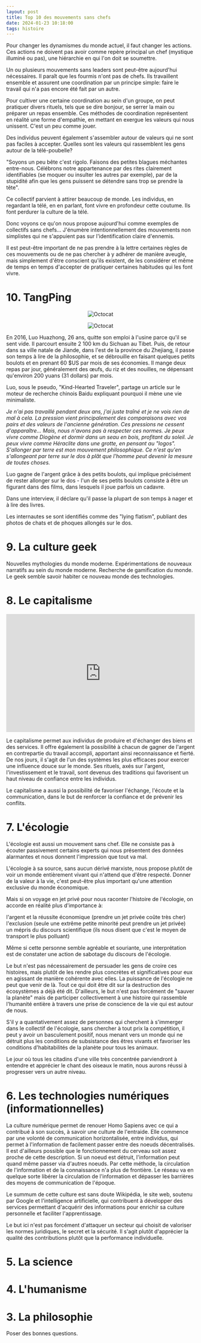 ```yaml
---
layout: post
title: Top 10 des mouvements sans chefs
date: 2024-01-23 10:18:00
tags: histoire
---
```


Pour changer les dynamismes du monde actuel, il faut changer les actions. Ces actions ne doivent pas avoir comme repère principal un chef (mystique illuminé ou pas), une hiérarchie en qui l'on doit se soumettre.

Un ou plusieurs mouvements sans leaders sont peut-être aujourd'hui nécessaires. Il paraît que les fourmis n'ont pas de chefs. Ils travaillent ensemble et assurent une coordination par un principe simple: faire le travail qui n'a pas encore été fait par un autre.

Pour cultiver une certaine coordination au sein d'un groupe, on peut pratiquer divers rituels, tels que se dire bonjour, se serrer la main ou préparer un repas ensemble. Ces méthodes de coordination représentent en réalité une forme d'empathie, en mettant en exergue les valeurs qui nous unissent. C'est un peu comme jouer.

Des individus peuvent également s'assembler autour de valeurs qui ne sont pas faciles à accepter. Quelles sont les valeurs qui rassemblent les gens autour de la télé-poubelle?

"Soyons un peu bête c'est rigolo. Faisons des petites blagues méchantes entre-nous. Célébrons notre appartenance par des rites clairement identifiables (se moquer ou insulter les autres par exemple), par de la stupidité afin que les gens puissent se détendre sans trop se prendre la tête".

Ce collectif parvient à attirer beaucoup de monde. Les individus, en regardant la télé, en en parlant, font vivre en profondeur cette coutume. Ils font perdurer la culture de la télé.

Donc voyons ce qu'on nous propose aujourd'hui comme exemples de collectifs sans chefs... J'énumère intentionnellement des mouvements non simplistes qui ne s'appuient pas sur l'identification claire d'ennemis.

Il est peut-être important de ne pas prendre à la lettre certaines règles de ces mouvements ou de ne pas chercher à y adhérer de manière aveugle, mais simplement d'être conscient qu'ils existent, de les considérer et même de temps en temps d'accepter de pratiquer certaines habitudes qui les font vivre.

# 10. TangPing

<span style="display:block;text-align:center">![Octocat]({{site.baseurl}}/assets/img/lie-flat-blog-1.jpg)</span>

<span style="display:block;text-align:center">![Octocat]({{site.baseurl}}/assets/img/lying-flat.jpg)</span>

En 2016, Luo Huazhong, 26 ans, quitte son emploi à l'usine parce qu'il se sent vide. Il parcourt ensuite 2 100 km du Sichuan au Tibet. Puis, de retour dans sa ville natale de Jiande, dans l'est de la province du Zhejiang, il passe son temps à lire de la philosophie, et se débrouille en faisant quelques petits boulots et en prenant 60 $US par mois de ses économies. Il mange deux repas par jour, généralement des œufs, du riz et des nouilles, ne dépensant qu'environ 200 yuans (31 dollars) par mois.

Luo, sous le pseudo, "Kind-Hearted Traveler", partage un article sur le moteur de recherche chinois Baidu expliquant pourquoi il mène une vie minimaliste.

<em>Je n'ai pas travaillé pendant deux ans, j'ai juste traîné et je ne vois rien de mal à cela. La pression vient principalement des comparaisons avec vos pairs et des valeurs de l'ancienne génération. Ces pressions ne cessent d'apparaître… Mais, nous n'avons pas à respecter ces normes. Je peux vivre comme Diogène et dormir dans un seau en bois, profitant du soleil. Je peux vivre comme Héraclite dans une grotte, en pensant au "logos". S'allonger par terre est mon mouvement philosophique. Ce n'est qu'en s'allongeant par terre sur le dos à plât que l'homme peut devenir la mesure de toutes choses.</em>

Luo gagne de l'argent grâce à des petits boulots, qui implique précisément de rester allonger sur le dos - l'un de ses petits boulots consiste à être un figurant dans des films, dans lesquels il joue parfois un cadavre.

Dans une interview, il déclare qu'il passe la plupart de son temps à nager et à lire des livres.

Les internautes se sont identifiés comme des "lying flatism", publiant des photos de chats et de phoques allongés sur le dos.

# 9. La culture geek

Nouvelles mythologies du monde moderne. Expérimentations de nouveaux narratifs au sein du monde moderne. Recherche de gamification du monde. Le geek semble savoir habiter ce nouveau monde des technologies.

# 8. Le capitalisme

<p style="text-align:center"><iframe width="100%" height="315" src="https://www.youtube.com/embed/d_bl-1x2TSs" frameborder="0" allowfullscreen></iframe></p>

Le capitalisme permet aux individus de produire et d'échanger des biens et des services. Il offre également la possibilité à chacun de gagner de l'argent en contrepartie du travail accompli, apportant ainsi reconnaissance et fierté. De nos jours, il s'agit de l'un des systèmes les plus efficaces pour exercer une influence douce sur le monde. Ses rituels, axés sur l'argent, l'investissement et le travail, sont devenus des traditions qui favorisent un haut niveau de confiance entre les individus.

Le capitalisme a aussi la possibilité de favoriser l'échange, l'écoute et la communication, dans le but de renforcer la confiance et de prévenir les conflits.

# 7. L'écologie

L'écologie est aussi un mouvement sans chef. Elle ne consiste pas à écouter passivement certains experts qui nous présentent des données alarmantes et nous donnent l'impression que tout va mal.

L'écologie à sa source, sans aucun dérivé marxiste, nous propose plutôt de voir un monde entièrement vivant qui n'attend que d'être respecté. Donner de la valeur à la vie, c'est peut-être plus important qu'une attention exclusive du monde économique.

Mais si on voyage en jet privé pour nous raconter l'histoire de l'écologie, on accorde en réalité plus d'importance à:

l'argent et la réussite économique (prendre un jet privée coûte très cher)<br />
l'exclusion (seule une extrême petite minorité peut prendre un jet privée)<br />
un mépris du discours scientifique (ils nous disent que c'est le moyen de transport le plus polluant)<br />

Même si cette personne semble agréable et souriante, une interprétation est de constater une action de sabotage du discours de l'écologie.

Le but n'est pas nécessairement de persuader les gens de croire ces histoires, mais plutôt de les rendre plus concrètes et significatives pour eux en agissant de manière cohérente avec elles. La puissance de l'écologie ne peut que venir de là. Tout ce qui doit être dit sur la destruction des écosystèmes a déjà été dit. D'ailleurs, le but n'est pas forcément de "sauver la planète" mais de participer collectivement à une histoire qui rassemble l'humanité entière à travers une prise de conscience de la vie qui est autour de nous.

S'il y a quantativement assez de personnes qui cherchent à s'immerger dans le collectif de l'écologie, sans chercher à tout prix la compétition, il peut y avoir un basculement positif, nous menant vers un monde qui ne détruit plus les conditions de subsistance des êtres vivants et favoriser les conditions d'habitabilités de la planète pour tous les animaux.

Le jour où tous les citadins d'une ville très concentrée parviendront à entendre et apprécier le chant des oiseaux le matin, nous aurons réussi à progresser vers un autre niveau.

# 6. Les technologies numériques (informationnelles)

La culture numérique permet de renouer Homo Sapiens avec ce qui a contribué à son succès, à savoir une culture de l'entraide. Elle commence par une volonté de communication horizontalisée, entre individus, qui permet à l'information de facilement passer entre des noeuds décentralisés. Il est d'ailleurs possible que le fonctionnement du cerveau soit assez proche de cette description. Si un noeud est détruit, l'information peut quand même passer via d'autres noeuds. Par cette méthode, la circulation de l'information et de la connaissance n'a plus de frontière. Le réseau va en quelque sorte libérer la circulation de l'information et dépasser les barrières des moyens de communication de l'époque.

Le summum de cette culture est sans doute Wikipédia, le site web, soutenu par Google et l'intelligence artificielle, qui contribuent à développer des services permettant d'acquérir des informations pour enrichir sa culture personnelle et faciliter l'apprentissage.

Le but ici n'est pas forcément d'attaquer un secteur qui choisit de valoriser les normes juridiques, le secret et la sécurité. Il s'agit plutôt d'apprécier la qualité des contributions plutôt que la performance individuelle.

# 5. La science

# 4. L'humanisme

# 3. La philosophie

Poser des bonnes questions.

<!-- # 2. Le stoïcisme

# 1. Le bouddhisme

Contrairement à de nombreuses autres religions, le bouddhisme n'a pas de concept de dieu créateur ou de divinité suprême à laquelle on doit obéissance. Chaque être possède ce qu'on appelle la "nature de Bouddha" ou "Bouddhata" en lui-même. Cela signifie que chaque personne a le potentiel d'être éveillé (je n'utilise pas le terme d'éveil, trop spirituel), tout comme Siddhartha Gautama, le Bouddha historique. Les voici :

1 La vérité de la souffrance (Dukkha) : C'est l'enseignement que toutes les choses phénoménales dans le monde sont insatisfaisantes, imparfaites et souffrantes. Cette vérité comprend la souffrance physique et mentale, mais aussi la souffrance plus subtile associée à l'impermanence et au fait de ne pas réaliser notre véritable nature.

2 La vérité de l'origine de la souffrance (Samudāya) : Cette vérité enseigne que la source de notre souffrance réside dans l'avidité, l'ignorance (ou l'illusion) et l'aversion. C'est le désir non satisfait, le désir d'éviter ce qui est désagréable et l'ignorance de notre véritable nature qui entraînent la souffrance.

3 La vérité de la cessation de la souffrance (Nirodha) : Cette vérité est l'enseignement que la souffrance peut prendre fin. En atteignant le Nirvana, un état d'extinction de l'avidité, de l'aversion et de l'ignorance, la souffrance peut être éliminée.

4 La vérité du chemin menant à la cessation de la souffrance (Magga) : Cette vérité est le Noble Chemin Octuple, qui est le chemin proposé par le Bouddha pour éliminer la souffrance. Il comprend : la compréhension juste, la pensée juste, la parole juste, l'action juste, les moyens d'existence justes, l'effort juste, l'attention juste et la concentration juste.

Le but est de souffrir le moins possible.

Le seul but du bouddhisme est de ralentir pour atteindre un état de calme (pas calme intérieur, parce que la perception de ce calme semble aussi être en dehors de soi). Ralentir permet de se forcer à être conscient de la réalité du présent. Même lorsqu'on est immobile, on peut essayer de ralentir les pensées. Ce ralentissement permet de revenir vers le présent et peut-être même de ressentir un état de calme. Cet état nous permet d'apprécier toutes les choses du présent. Le bruit d'une machine à laver, le bruit des aliments qui cuisent, ou le silence. Ce n'est selon moi que ça le bouddhisme: essayer de tout le temps garder cet état de calme pour apprécier les choses de la réalité présente. Le rapport avec les autres personnes peut aussi se faire en essayant de garder cet état de calme même si ça peut devenir dans certains contextes très compliqués. Mais peut-être apprendre à ne plus trop se focaliser sur les autres mais sur son propre état. Si on arrive à rester conscient d'une mauvaise parole d'un acte de violence, que ça vienne de soi ou des autres, en essayant de garder ce sentiment d'être toujours plongé dans le présent, on peut mieux comprendre pourquoi cette mauvaise émotion est apparue, que ce soit vers soi ou vers les autres. Dans ce cas de figure le rapport avec les autres peut être limité qu'à des rapports de spontanéité, mais là où la personne doit rester focus, c'est principalement dans la recherche de conservation de ce sentiment de calme et d'appréciation des choses du présent notamment en essayant de se focaliser sur l'usage de ses 5 sens.

Le monde extérieur peut nous aider à atteindre ce calme. En observant un beau paysage, en écoutant le vent, ou une petite mélodie agréable, en tenant le main de sa compagne ou une personne qu'on affectionne, ou en respirant calmement l'air frais dans un jardin nous aide à conserver cet état de bien être.

Lire d'ailleurs de temps en temps de la poésie peut encore plus nous aider à trouver les bonnes descriptions pour nous plonger dans ce sentiment d'apaisement.

Pas de technique pour être calme. Juste essayer d'être le plus calme, le plus décontracté possible, tout le temps, et le corps suivra. Ce n'est pas possible d'être trop calme. On n'est jamais assez calme. Donc on peut tout ralentir à l'extrême et revenir vite au présent à n'importe quel moment. L'enjeux ici c'est de réussir à garder cet état constamment.

L'ouïe est peut-être le sens le plus accessible pour revenir dans le présent. Il suffit d'écouter ce qu'il y a autour de nous: la machine à laver en marche, les bruits des constructions dehors, le bruit de ses pas dans son appartement. Si on apprécie ce rythme de ces bruits. On peut parvenir à garder cet état d'apaisement, ou même si on a de la chance, le bruit des oiseaux qui chantent le matin.

Cette pratique se fait tout le temps. Il ne s'agit pas de méditer pendant 20 minutes par jour et être stressé le reste du temps. Il s'agit d'être toujours dans un état de méditation où que l'on soit.

Cette pratique permet de se pacifier soi-même mais aussi, indirectement, les autres. On participe à un travail de pacification de la société. C'est la meilleure façon de résister à la violence ambiante dans une grande ville par exemple. On change le monde de manière beaucoup plus efficace que n'importe quel mouvement politique. Lorsqu'on montre qu'il est possible d'être calme et en paix on travaille pour la paix. Cette paix permet d'avoir plus de claivoyance sur ce qu'il faut faire et travaille pour qu'on puisse être conscient et mieux voir les bonnes actions.

Un chef d'entreprise en paix permet d'amener une bonne énergie pour l'ensemble de ses employés et inversement. Une bonne énergie aidera à être clairvoyant pour trouver les meilleurs actions dans le contexte de l'anthropocène par exemple.

2 choix: est-ce que le bouddhisme doit s'isoler ou rentrer dans la société, avec les autres. Le bouddhisme est un travail collectif. -->

<!-- Apprécier le présent en situant les potentiels de pacification du monde. Ressentir la paix autour de nous. N'est pas une paix intérieure mais dans les objets du monde, les personnes, la nature. Se sentir toujours connecté à cette paix. Cette connexion se fait par une forme d'appréciation profonde du monde extérieur. Si on est calme et en paix on peut transmettre une énergie qui permet de travailler collectivement pour la pacification du monde. Avoir un monde plus en paix donne plus de clairvoyance au niveau des actions.

En aikido on parle d'art de la paix. Lorsqu'on est conscient de la paix autour de nous, on arrive à bien la diriger. -->
